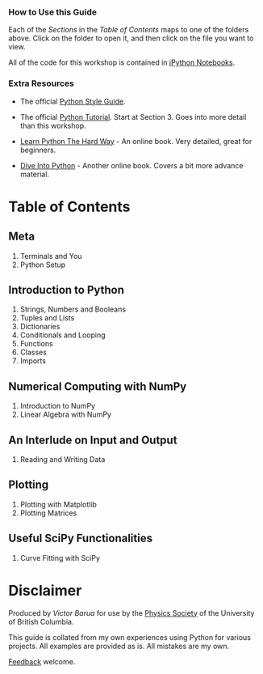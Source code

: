 ### How to Use this Guide
Each of the *Sections* in the *Table of Contents* maps to one of the folders above. Click on the folder to open it, and then click on the file you want to view.


All of the code for this workshop is contained in [iPython Notebooks](http://ipython.org/notebook.html).

### Extra Resources
* The official [Python Style Guide](https://www.python.org/dev/peps/pep-0008/#version-bookkeeping).
* The official [Python Tutorial](https://docs.python.org/3/tutorial/). Start at Section 3. Goes into more detail than this workshop.


* [Learn Python The Hard Way](http://learnpythonthehardway.org/book/) - An online book. Very detailed, great for beginners.
* [Dive Into Python](http://www.diveintopython3.net/your-first-python-program.html) - Another online book. Covers a bit more advance material.

# Table of Contents
## Meta
 1. Terminals and You
 2. Python Setup

## Introduction to Python
 1. Strings, Numbers and Booleans
 2. Tuples and Lists
 3. Dictionaries
 4. Conditionals and Looping
 5. Functions
 6. Classes
 7. Imports

## Numerical Computing with NumPy
 1. Introduction to NumPy
 2. Linear Algebra with NumPy

## An Interlude on Input and Output
 1. Reading and Writing Data

## Plotting
 1. Plotting with Matplotlib
 2. Plotting Matrices

## Useful SciPy Functionalities
 1. Curve Fitting with SciPy


# Disclaimer
Produced by *Victor Barua* for use by the [Physics Society](http://physsoc.phas.ubc.ca/) of the University of British Columbia.

This guide is collated from my own experiences using Python for various projects. All examples are provided as is. All mistakes are my own.

[Feedback](https://twitter.com/v_barua) welcome.